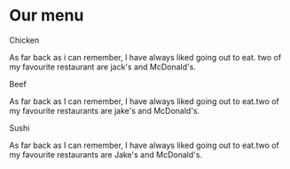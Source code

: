 <!doctype html>
<html>
<head>
<link rel="stylesheet" href="stylee.css">
<meta charset="utf-8">
<meta name='viewpoint' content='width, initial-scale=1'>
<title>Module 2 solution</title>
</head>
<body>
<h1>Our menu</h1>
<div class='row'>
<div class='col-lg-4 col-md-6 sx-12'>
<div class='section'>
<span id='pp1'>Chicken</span>
<p>As far back as i can remember, I have always liked going out to eat. two of my favourite restaurant are jack's and McDonald's.
</p>
</div>
</div>
<div class='col-lg-4 col-md-6 sx-12'>
<div class='section'>
<span id='pp2'>Beef</span>
<p>As far back as I can remember, I have always liked going out to eat.two of my favourite restaurants are jake's and McDonald's.
</p>
</div>
</div>
<div class='col-lg-4 col-md-12 sx-12'>
<div class='section'>
<span id='pp3'>Sushi</span>
<p>As far back as I can remember, I have always liked going out to eat.two of my favourite restaurants are Jake's and McDonald's.
</p>
</div>
</div>
</div>
</body>
</html>
